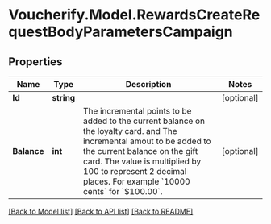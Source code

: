 # Voucherify.Model.RewardsCreateRequestBodyParametersCampaign

## Properties

Name | Type | Description | Notes
------------ | ------------- | ------------- | -------------
**Id** | **string** |  | [optional] 
**Balance** | **int** | The incremental points to be added to the current balance on the loyalty card. and The incremental amout to be added to the current balance on the gift card. The value is multiplied by 100 to represent 2 decimal places. For example &#x60;10000 cents&#x60; for &#x60;$100.00&#x60;. | [optional] 

[[Back to Model list]](../../README.md#documentation-for-models) [[Back to API list]](../../README.md#documentation-for-api-endpoints) [[Back to README]](../../README.md)

